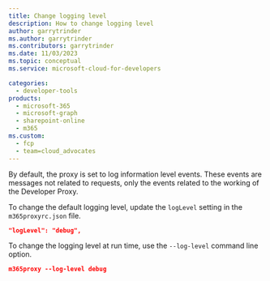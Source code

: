 ```yaml
---
title: Change logging level
description: How to change logging level
author: garrytrinder
ms.author: garrytrinder
ms.contributors: garrytrinder
ms.date: 11/03/2023
ms.topic: conceptual
ms.service: microsoft-cloud-for-developers

categories:
  - developer-tools
products:
  - microsoft-365
  - microsoft-graph
  - sharepoint-online
  - m365
ms.custom:
  - fcp
  - team=cloud_advocates
---
```


By default, the proxy is set to log information level events. These events are messages not related to requests, only the events related to the working of the Developer Proxy.

To change the default logging level, update the `logLevel` setting in the `m365proxyrc.json` file.

```json
"logLevel": "debug",
```

To change the logging level at run time, use the `--log-level` command line option.

```json
m365proxy --log-level debug
```
